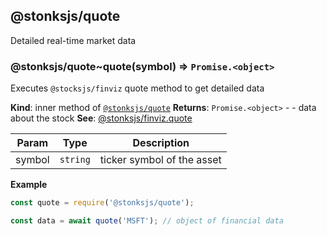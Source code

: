 <a name="module_@stonksjs/quote"></a>

## @stonksjs/quote

Detailed real-time market data

<a name="module_@stonksjs/quote..quote"></a>

### @stonksjs/quote~quote(symbol) ⇒ <code>Promise.&lt;object&gt;</code>

Executes `@stocksjs/finviz` quote method to get detailed data

**Kind**: inner method of
[<code>@stonksjs/quote</code>](#module_@stonksjs/quote) **Returns**:
<code>Promise.&lt;object&gt;</code> - - data about the stock **See**:
[@stonksjs/finviz.quote](https://nielse63.github.io/stonksjs/#/api/finviz?id=response-schema)

| Param  | Type                | Description                |
| ------ | ------------------- | -------------------------- |
| symbol | <code>string</code> | ticker symbol of the asset |

**Example**

```js
const quote = require('@stonksjs/quote');

const data = await quote('MSFT'); // object of financial data
```
